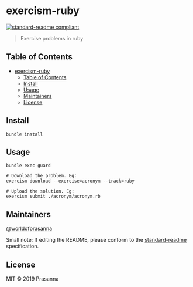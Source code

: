 # exercism-ruby

[![standard-readme compliant](https://img.shields.io/badge/standard--readme-OK-green.svg?style=flat-square)](https://github.com/RichardLitt/standard-readme)

> Exercise problems in ruby

## Table of Contents

- [exercism-ruby](#exercism-ruby)
  - [Table of Contents](#table-of-contents)
  - [Install](#install)
  - [Usage](#usage)
  - [Maintainers](#maintainers)
  - [License](#license)

## Install

```
bundle install
```

## Usage

```
bundle exec guard

# Download the problem. Eg:
exercism download --exercise=acronym --track=ruby

# Upload the solution. Eg:
exercism submit ./acronym/acronym.rb
```

## Maintainers

[@worldofprasanna](https://github.com/worldofprasanna)

Small note: If editing the README, please conform to the [standard-readme](https://github.com/RichardLitt/standard-readme) specification.

## License

MIT © 2019 Prasanna
